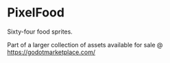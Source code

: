 # PixelFood

Sixty-four food sprites.

Part of a larger collection of assets available for sale @ <https://godotmarketplace.com/>
